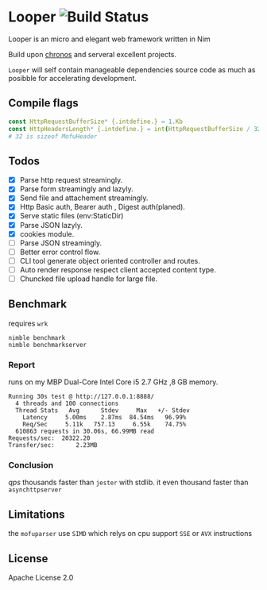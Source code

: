 # Looper  ![Build Status](https://github.com/bung87/Looper/workflows/Test/badge.svg)  


[travis]: https://travis-ci.org/bung87/Looper.svg?branch=master

Looper is an micro and elegant web framework written in Nim  

Build upon [chronos](https://github.com/status-im/nim-chronos.git) and serveral excellent projects.

`Looper` will self contain manageable dependencies source code as much as posibble for accelerating development.  


## Compile flags  

``` nim 
const HttpRequestBufferSize* {.intdefine.} = 1.Kb
const HttpHeadersLength* {.intdefine.} = int(HttpRequestBufferSize / 32) 
# 32 is sizeof MofuHeader
```

## Todos  

- [x] Parse http request streamingly.  
- [x] Parse form streamingly and lazyly.  
- [x] Send file and attachement streamingly.  
- [x] Http Basic auth, Bearer auth , Digest auth(planed).  
- [x] Serve static files (env:StaticDir)  
- [x] Parse JSON lazyly.  
- [x] cookies module.  
- [ ] Parse JSON streamingly.  
- [ ] Better error control flow.  
- [ ] CLI tool generate object oriented controller and routes.  
- [ ] Auto render response respect client accepted content type.  
- [ ] Chuncked file upload handle for large file.  

## Benchmark  

requires `wrk`  

`nimble benchmark`  
`nimble benchmarkserver` 

### Report  
runs on my MBP Dual-Core Intel Core i5 2.7 GHz ,8 GB memory.  
```
Running 30s test @ http://127.0.0.1:8888/
  4 threads and 100 connections
  Thread Stats   Avg      Stdev     Max   +/- Stdev
    Latency     5.00ms    2.87ms  84.54ms   96.99%
    Req/Sec     5.11k   757.13     6.55k    74.75%
  610863 requests in 30.06s, 66.99MB read
Requests/sec:  20322.20
Transfer/sec:      2.23MB
```
### Conclusion
*qps* thousands faster than `jester` with stdlib.  it even thousand faster than `asynchttpserver`

## Limitations  

the `mofuparser` use `SIMD` which relys on cpu support `SSE` or `AVX` instructions  

## License  

Apache License 2.0